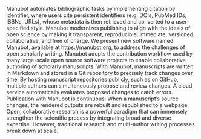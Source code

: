 Manubot automates bibliographic tasks by implementing citation by identifier, where users cite persistent identifiers (e.g. DOIs, PubMed IDs, ISBNs, URLs), whose metadata is then retrieved and converted to a user-specified style. Manubot modernizes publishing to align with the ideals of open science by making it transparent, reproducible, immediate, versioned, collaborative, and free of charge. We present new software named Manubot, available at https://manubot.org, to address the challenges of open scholarly writing. Manubot adopts the contribution workflow used by many large-scale open source software projects to enable collaborative authoring of scholarly manuscripts. With Manubot, manuscripts are written in Markdown and stored in a Git repository to precisely track changes over time. By hosting manuscript repositories publicly, such as on GitHub, multiple authors can simultaneously propose and review changes. A cloud service automatically evaluates proposed changes to catch errors. Publication with Manubot is continuous: When a manuscript’s source changes, the rendered outputs are rebuilt and republished to a webpage. Open, collaborative research is a powerful paradigm that can immensely strengthen the scientific process by integrating broad and diverse expertise. However, traditional research and multi-author writing processes break down at scale.
